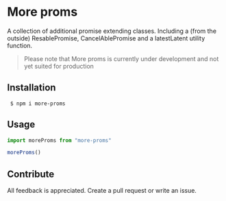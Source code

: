 # More proms

A collection of additional promise extending classes. Including a (from the outside) ResablePromise, CancelAblePromise and a latestLatent utility function.

> Please note that More proms is currently under development and not yet suited for production

## Installation

```shell
 $ npm i more-proms
```

## Usage



```ts
import moreProms from "more-proms"

moreProms()
```

## Contribute

All feedback is appreciated. Create a pull request or write an issue.
